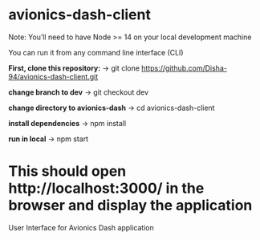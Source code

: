 
# avionics-dash-client
Note: You’ll need to have Node >= 14 on your local development machine

You can run it from any command line interface (CLI)

**First, clone this repository:**
-> git clone https://github.com/Disha-94/avionics-dash-client.git

**change branch to dev**
-> git checkout dev

**change directory to avionics-dash**
-> cd avionics-dash-client

**install dependencies**
-> npm install

**run in local**
-> npm start

This should open http://localhost:3000/ in the browser and display the application
=======
User Interface for Avionics Dash application
